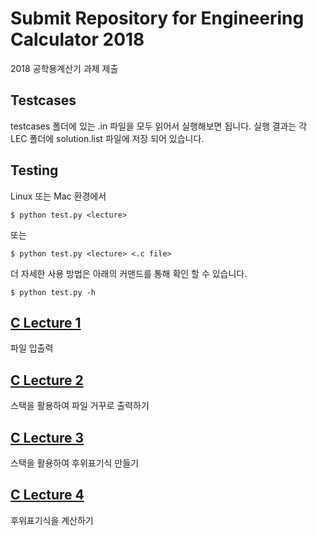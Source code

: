# Submit Repository for Engineering Calculator 2018
2018 공학용계산기 과제 제출

## Testcases
testcases 폴더에 있는 .in 파일을 모두 읽어서 실행해보면 됩니다. 실행 결과는 각 LEC 폴더에 solution.list 파일에 저장 되어 있습니다.

## Testing
Linux 또는 Mac 환경에서
```
$ python test.py <lecture>
```
또는
```
$ python test.py <lecture> <.c file>
```
더 자세한 사용 방법은 아래의 커맨드를 통해 확인 할 수 있습니다.
```
$ python test.py -h
```

## [C Lecture 1](C_LEC1)
파일 입출력
## [C Lecture 2](C_LEC2)
스택을 활용하여 파일 거꾸로 출력하기
## [C Lecture 3](C_LEC3)
스택을 활용하여 후위표기식 만들기
## [C Lecture 4](C_LEC4)
후위표기식을 계산하기

